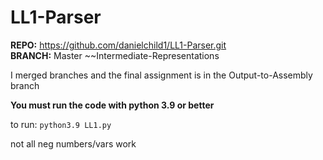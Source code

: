 # LL1-Parser

**REPO:** https://github.com/danielchild1/LL1-Parser.git   
**BRANCH:** Master ~~Intermediate-Representations   

I merged branches and the final assignment is in the Output-to-Assembly  branch

**You must run the code with python 3.9 or better**

to run:
`python3.9 LL1.py`

not all neg numbers/vars work

